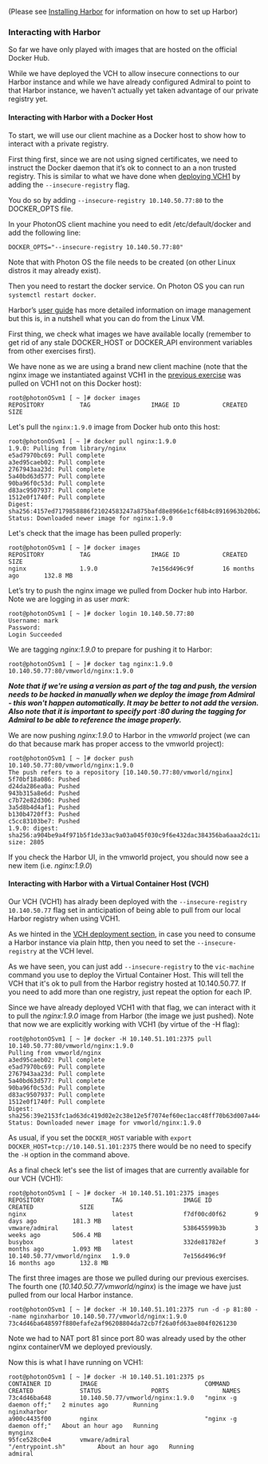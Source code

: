 (Please see [Installing Harbor](install-configure-harbor.md) for information on how to set up Harbor)

### Interacting with Harbor

So far we have only played with images that are hosted on the official Docker Hub.

While we have deployed the VCH to allow insecure connections to our Harbor instance and while we have already configured Admiral to point to that Harbor instance, we haven't actually yet taken advantage of our private registry yet.

#### Interacting with Harbor with a Docker Host

To start, we will use our client machine as a Docker host to show how to interact with a private registry.

First thing first, since we are not using signed certificates, we need to instruct the Docker daemon that it’s ok to connect to an a non trusted registry. This is similar to what we have done when [deploying VCH1](install-configure-vch.md) by adding the `--insecure-registry` flag.

You do so by adding `--insecure-registry 10.140.50.77:80` to the DOCKER_OPTS file.

In your PhotonOS client machine you need to edit /etc/default/docker and add the following line:
```
DOCKER_OPTS="--insecure-registry 10.140.50.77:80"
```
Note that with Photon OS the file needs to be created (on other Linux distros it may already exist).

Then you need to restart the docker service. On Photon OS you can run `systemctl restart docker`.

Harbor’s [user guide](https://github.com/vmware/harbor/blob/master/docs/user_guide.md) has more detailed information on image management but this is, in a nutshell what you can do from the Linux VM.

First thing, we check what images we have available locally (remember to get rid of any stale DOCKER_HOST or DOCKER_API environment variables from other exercises first).

We have none as we are using a brand new client machine (note that the nginx image we instantiated against VCH1 in the [previous exercise](install-configure-vch.md) was pulled on VCH1 not on this Docker host):
```
root@photonOSvm1 [ ~ ]# docker images
REPOSITORY          TAG                 IMAGE ID            CREATED             SIZE
```

Let's pull the `nginx:1.9.0` image from Docker hub onto this host:
```
root@photonOSvm1 [ ~ ]# docker pull nginx:1.9.0
1.9.0: Pulling from library/nginx
e5ad7970bc69: Pull complete
a3ed95caeb02: Pull complete
2767943aa23d: Pull complete
5a40bd63d577: Pull complete
90ba96f0c53d: Pull complete
d83ac9507937: Pull complete
1512e0f1740f: Pull complete
Digest: sha256:4157ed7179858886f21024583247a875bafd8e8966e1cf68b4c8916963b20b62
Status: Downloaded newer image for nginx:1.9.0
```

Let's check that the image has been pulled properly:
```
root@photonOSvm1 [ ~ ]# docker images
REPOSITORY          TAG                 IMAGE ID            CREATED             SIZE
nginx               1.9.0               7e156d496c9f        16 months ago       132.8 MB
```

Let’s try to push the nginx image we pulled from Docker hub into Harbor. Note we are logging in as user _mark_:
```
root@photonOSvm1 [ ~ ]# docker login 10.140.50.77:80
Username: mark
Password:
Login Succeeded
```

We are tagging _nginx:1.9.0_ to prepare for pushing it to Harbor:
```
root@photonOSvm1 [ ~ ]# docker tag nginx:1.9.0 10.140.50.77:80/vmworld/nginx:1.9.0
```
***Note that if we're using a version as part of the tag and push, the version needs to be hacked in manually when we deploy the image from Admiral - this won't happen automatically. It may be better to not add the version. Also note that it is important to specify port :80 during the tagging for Admiral to be able to reference the image properly.***

We are now pushing _nginx:1.9.0_ to Harbor in the _vmworld_ project (we can do that because mark has proper access to the vmworld project):
```
root@photonOSvm1 [ ~ ]# docker push 10.140.50.77:80/vmworld/nginx:1.9.0
The push refers to a repository [10.140.50.77:80/vmworld/nginx]
5f70bf18a086: Pushed
d24da286ea0a: Pushed
943b315a8e6d: Pushed
c7b72e82d306: Pushed
3a5d8b4d4af1: Pushed
b130b4720ff3: Pushed
c5cc83103be7: Pushed
1.9.0: digest: sha256:a904be9a4f971b5f1de33ac9a03a045f030c9f6e432dac384356ba6aaa2dc11a size: 2805
```

If you check the Harbor UI, in the vmworld project, you should now see a new item (i.e. _nginx:1.9.0_)

#### Interacting with Harbor with a Virtual Container Host (VCH)

Our VCH (VCH1) has alrady been deployed with the `--insecure-registry 10.140.50.77` flag set in anticipation of being able to pull from our local Harbor registry when using VCH1.

As we hinted in the [VCH deployment section](install-configure-vch.md), in case you need to consume a Harbor instance via plain http, then you need to set the `--insecure-registry` at the VCH level.

As we have seen, you can just add `--insecure-registry` to the `vic-machine` command you use to deploy the Virtual Container Host. This will tell the VCH that it's ok to pull from the Harbor registry hosted at 10.140.50.77. If you need to add more than one registry, just repeat the option for each IP.

Since we have already deployed VCH1 with that flag, we can interact with it to pull the _nginx:1.9.0_ image from Harbor (the image we just pushed). Note that now we are explicitly working with VCH1 (by virtue of the -H flag):
```
root@photonOSvm1 [ ~ ]# docker -H 10.140.51.101:2375 pull 10.140.50.77:80/vmworld/nginx:1.9.0
Pulling from vmworld/nginx
a3ed95caeb02: Pull complete
e5ad7970bc69: Pull complete
2767943aa23d: Pull complete
5a40bd63d577: Pull complete
90ba96f0c53d: Pull complete
d83ac9507937: Pull complete
1512e0f1740f: Pull complete
Digest: sha256:39e2153fc1ad63dc419d02e2c38e12e5f7074ef60ec1acc48ff70b63d007a444
Status: Downloaded newer image for vmworld/nginx:1.9.0
```

As usual, if you set the `DOCKER_HOST` variable with `export DOCKER_HOST=tcp://10.140.51.101:2375` there would be no need to specify the `-H` option in the command above.

As a final check let's see the list of images that are currently available for our VCH (VCH1):
```
root@photonOSvm1 [ ~ ]# docker -H 10.140.51.101:2375 images
REPOSITORY                   TAG                 IMAGE ID            CREATED             SIZE
nginx                        latest              f7df00cd0f62        9 days ago          181.3 MB
vmware/admiral               latest              538645599b3b        3 weeks ago         506.4 MB
busybox                      latest              332de81782ef        3 months ago        1.093 MB
10.140.50.77/vmworld/nginx   1.9.0               7e156d496c9f        16 months ago       132.8 MB
```

The first three images are those we pulled during our previous exercises. The fourth one (_10.140.50.77/vmworld/nginx_) is the image we have just pulled from our local Harbor instance.

```
root@photonOSvm1 [ ~ ]# docker -H 10.140.51.101:2375 run -d -p 81:80 --name nginxharbor 10.140.50.77/vmworld/nginx:1.9.0
73c4d46ba648597f880efafe2af96208804da72cb7f26a0fd63ae804f0261230
```

Note we had to NAT port 81 since port 80 was already used by the other nginx containerVM we deployed previously.

Now this is what I have running on VCH1:
```
root@photonOSvm1 [ ~ ]# docker -H 10.140.51.101:2375 ps
CONTAINER ID        IMAGE                              COMMAND                  CREATED             STATUS              PORTS               NAMES
73c4d46ba648        10.140.50.77/vmworld/nginx:1.9.0   "nginx -g daemon off;"   2 minutes ago       Running                                 nginxharbor
a900c4435f00        nginx                              "nginx -g daemon off;"   About an hour ago   Running                                 mynginx
95fce528c0e4        vmware/admiral                     "/entrypoint.sh"         About an hour ago   Running                                 admiral
```

